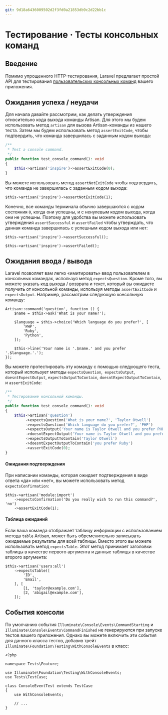 ```yaml
---
git: 9d18a6436009502d2f3fd0a21853db9c2d22bb1c
---
```


# Тестирование · Тесты консольных команд

<a name="introduction"></a>
## Введение

Помимо упрощенного HTTP-тестирования, Laravel предлагает простой API для тестирования [пользовательских консольных команд](artisan) вашего приложения.


<a name="success-failure-expectations"></a>
## Ожидания успеха / неудачи

Для начала давайте рассмотрим, как делать утверждения относительно кода выхода команды Artisan. Для этого мы будем использовать метод `artisan` для вызова Artisan-команды из нашего теста. Затем мы будем использовать метод `assertExitCode`, чтобы подтвердить, что команда завершилась с заданным кодом выхода:

```php
/**
 * Test a console command.
 */
public function test_console_command(): void
{
    $this->artisan('inspire')->assertExitCode(0);
}
```
Вы можете использовать метод `assertNotExitCode` чтобы подтвердить, что команда не завершилась с заданным кодом выхода:

    $this->artisan('inspire')->assertNotExitCode(1);

Конечно, все команды терминала обычно завершаются с кодом состояния `0`, когда они успешны, и с ненулевым кодом выхода, когда они не успешны. Поэтому для удобства вы можете использовать утверждения `assertSuccessful` и `assertFailed` чтобы утверждать, что данная команда завершилась с успешным кодом выхода или нет:

    $this->artisan('inspire')->assertSuccessful();

    $this->artisan('inspire')->assertFailed();

<a name="input-output-expectations"></a>
## Ожидания ввода / вывода

Laravel позволяет вам легко «имитировать» ввод пользователем в консольных командах, используя метод `expectsQuestion`. Кроме того, вы можете указать код выхода / возврата и текст, который вы ожидаете получить от консольной команды, используя методы `assertExitCode` и `expectsOutput`. Например, рассмотрим следующую консольную команду:

    Artisan::command('question', function () {
        $name = $this->ask('What is your name?');

        $language = $this->choice('Which language do you prefer?', [
            'PHP',
            'Ruby',
            'Python',
        ]);

        $this->line('Your name is '.$name.' and you prefer '.$language.'.');
    });

Вы можете протестировать эту команду с помощью следующего теста, который использует методы `expectsQuestion`,` expectsOutput`, `doesntExpectOutput`, `expectsOutputToContain`, `doesntExpectOutputToContain`, и `assertExitCode`:

```php
/**
 * Тестирование консольной команды.
 */
public function test_console_command(): void
{
    $this->artisan('question')
         ->expectsQuestion('What is your name?', 'Taylor Otwell')
         ->expectsQuestion('Which language do you prefer?', 'PHP')
         ->expectsOutput('Your name is Taylor Otwell and you prefer PHP.')
         ->doesntExpectOutput('Your name is Taylor Otwell and you prefer Ruby.')
         ->expectsOutputToContain('Taylor Otwell')
         ->doesntExpectOutputToContain('you prefer Ruby')
         ->assertExitCode(0);
}
```
<a name="confirmation-expectations"></a>
#### Ожидания подтверждения

При написании команды, которая ожидает подтверждения в виде ответа «да» или «нет», вы можете использовать метод `expectsConfirmation`:

    $this->artisan('module:import')
        ->expectsConfirmation('Do you really wish to run this command?', 'no')
        ->assertExitCode(1);

<a name="table-expectations"></a>
#### Таблица ожиданий

Если ваша команда отображает таблицу информации с использованием метода `table` Artisan, может быть обременительно записывать ожидаемые результаты для всей таблицы. Вместо этого вы можете использовать метод `expectsTable`. Этот метод принимает заголовки таблицы в качестве первого аргумента и данные таблицы в качестве второго аргумента:

    $this->artisan('users:all')
        ->expectsTable([
            'ID',
            'Email',
        ], [
            [1, 'taylor@example.com'],
            [2, 'abigail@example.com'],
        ]);

## События консоли

По умолчанию события `Illuminate\Console\Events\CommandStarting` и `Illuminate\Console\Events\CommandFinished` не генерируются при запуске тестов вашего приложения. Однако вы можете включить эти события для данного класса тестов, добавив трейт `Illuminate\Foundation\Testing\WithConsoleEvents` в класс:

    <?php

    namespace Tests\Feature;

    use Illuminate\Foundation\Testing\WithConsoleEvents;
    use Tests\TestCase;

    class ConsoleEventTest extends TestCase
    {
        use WithConsoleEvents;

        // ...
    }
